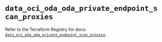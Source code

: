 # `data_oci_oda_oda_private_endpoint_scan_proxies`

Refer to the Terraform Registry for docs: [`data_oci_oda_oda_private_endpoint_scan_proxies`](https://registry.terraform.io/providers/oracle/oci/6.18.0/docs/data-sources/oda_oda_private_endpoint_scan_proxies).
